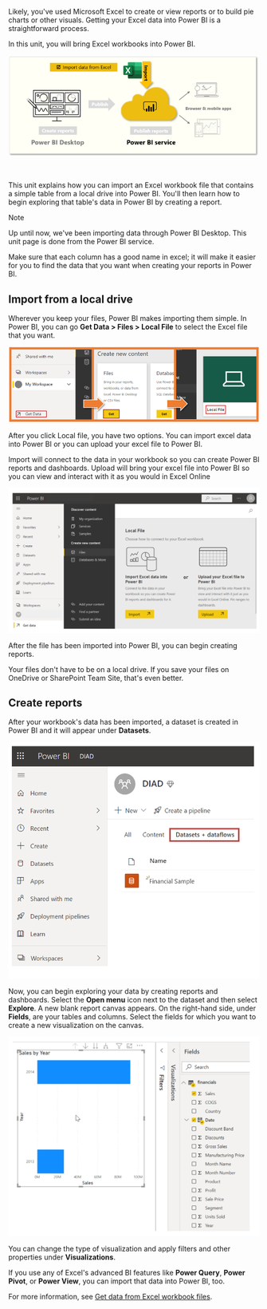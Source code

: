 Likely, you've used Microsoft Excel to create or view reports or to build pie charts or other visuals. Getting your Excel data into Power BI is a straightforward process. 

In this unit, you will bring Excel workbooks into Power BI.

![This page covers, "Import data from Excel".](../media/06b-power-bi-desktop-task-overview.png)

&nbsp;

This unit explains how you can import an Excel workbook file that contains a simple table from a local drive into Power BI. You'll then learn how to begin exploring that table's data in Power BI by creating a report.

> [!NOTE]
> Up until now, we've been importing data through Power BI Desktop. This unit page is done from the Power BI service. 

Make sure that each column has a good name in excel; it will make it easier for you to find the data that you want when creating your reports in Power BI.

## Import from a local drive
Wherever you keep your files, Power BI makes importing them simple. In Power BI, you can go **Get Data > Files > Local File** to select the Excel file that you want.

![Three screenshots showing the Get Data, Get, and the Local file buttons.](../media/06b-power-bi-desktop-get-data.png)

After you click Local file, you have two options.  You can import excel data into Power BI or you can upload your excel file to Power BI.

Import will connect to the data in your workbook so you can create Power BI reports and dashboards.  Upload will bring your excel file into Power BI so you can view and interact with it as you would in Excel Online

![Screenshot of import or upload window.](../media/06-power-bi-desktop-local-file.png)

After the file has been imported into Power BI, you can begin creating reports.

Your files don't have to be on a local drive. If you save your files on OneDrive or SharePoint Team Site, that's even better.

## Create reports
After your workbook's data has been imported, a dataset is created in Power BI and it will appear under **Datasets**. 

![Screenshot of the My Workspace, Datasets window.](../media/06b-power-bi-desktop-excel-dataset.png)

Now, you can begin exploring your data by creating reports and dashboards. Select the **Open menu** icon next to the dataset and then select **Explore**. A new blank report canvas appears. On the right-hand side, under **Fields**, are your tables and columns. Select the fields for which you want to create a new visualization on the canvas.

![Screenshot of the Fields pane and the Report view canvas.](../media/06b-power-bi-desktop-excel-fields.png)

You can change the type of visualization and apply filters and other properties under **Visualizations**.

If you use any of Excel's advanced BI features like **Power Query**, **Power Pivot**, or **Power View**, you can import that data into Power BI, too.

For more information, see [Get data from Excel workbook files](https://docs.microsoft.com/power-bi/service-excel-workbook-files).
